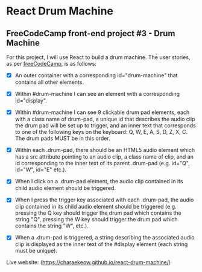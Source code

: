 # React Drum Machine
## FreeCodeCamp front-end project #3 - Drum Machine

For this project, I will use React to build a drum machine. The user stories, as per [freeCodeCamp](https://learn.freecodecamp.org/front-end-libraries/front-end-libraries-projects/build-a-drum-machine), is as follows:

- [x] An outer container with a corresponding id="drum-machine" that contains all other elements.

- [x] Within #drum-machine I can see an element with a corresponding id="display".

- [x] Within #drum-machine I can see 9 clickable drum pad elements, each with a class name of drum-pad, a unique id that describes the audio clip the drum pad will be set up to trigger, and an inner text that corresponds to one of the following keys on the keyboard: Q, W, E, A, S, D, Z, X, C. The drum pads MUST be in this order.

- [x] Within each .drum-pad, there should be an HTML5 audio element which has a src attribute pointing to an audio clip, a class name of clip, and an id corresponding to the inner text of its parent .drum-pad (e.g. id="Q", id="W", id="E" etc.).

- [x] When I click on a .drum-pad element, the audio clip contained in its child audio element should be triggered.

- [x] When I press the trigger key associated with each .drum-pad, the audio clip contained in its child audio element should be triggered (e.g. pressing the Q key should trigger the drum pad which contains the string "Q", pressing the W key should trigger the drum pad which contains the string "W", etc.).

- [x]  When a .drum-pad is triggered, a string describing the associated audio clip is displayed as the inner text of the #display element (each string must be unique).


Live website: (https://charaekeow.github.io/react-drum-machine/)
